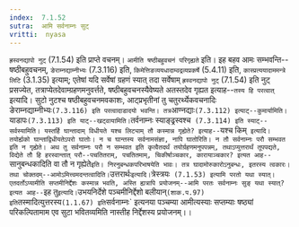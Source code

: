 ```yaml
---
index:  7.1.52
sutra:  आमि सर्वनाम्नः सुट्
vritti:  nyasa
---
```


`ह्रस्वनद्यापो नुट्` (7.1.54) इति प्राप्ते वचनम्।
`आमीति षष्ठीबहुवचनं परिगृह्यते` इति। इह बहव आमः सम्भवन्ति--षष्ठीबहुवचनम्, `ङेराम्नद्याम्नीभ्यः` (7.3.116) इति, `किमेत्तिङव्ययधादाम्वद्रव्यप्रकर्षे` (5.4.11) इति, `कास्प्रत्ययादाममन्त्रे लिटि` (3.1.35) इत्याम्; एतेषां यदि सर्वेषां ग्रहणं स्यात् तदा सर्वेषाम् `ह्रस्वनद्यापो नुट्` (7.1.54) इति नुट् प्रसज्येत, तत्राप्येतदेवाम्ग्रहणमनुवर्त्तते, षष्ठीबहुवचनस्यैवेष्यते अतस्तदेव गृह्यत इत्याह--`तस्य हि परत्वात्` इत्यादि। सुटो नुटश्च षष्ठीबहुवचनमवकाशः, आट्प्रभृतीनां तु चतुरर्थ्येकवचनादिः ङेराम्नद्याम्नीभ्यः` (7.3.116) इति परत्वादाडादयो भवन्ति। तत्र `आण्नद्याः` (7.3.112) इत्याट्--कुमार्यामिति। `याडापः` (7.3.113) इति याट्--खट्वायामिति। `तर्वनाम्नः स्याङ्ढ्रस्वश्च` (7.3.114) इति स्याट्--सर्वस्यामिति। यस्तर्हि घान्तादाम् विधीयते यश्च लिट्याम् तौ कस्मान्न गृह्येते? इत्याह--`यश्च किम्` इत्यादि। तयोर्ह्यको घान्ताद्विधीयतेऽपरो घातोः। न च घान्तस्य सर्वनामसंज्ञा, नापि घातोरिति। न तौ सर्वनाम्नः परौ सम्भवत इति न गृह्येते। अथ तु सर्वनाम्नः परौ न सम्भवत इति कृत्वैतदर्थं तयोर्ग्रहणमनुपपन्नम्, तथाऽप्युत्तरार्थं तूपपद्यते, विद्येते तौ हि हरस्वान्तात् परौ--पचतितराम्, पचतितमाम्, चिकीर्षाञ्चकार, कारायाञ्चकार? इत्यत आह--`सानुबन्धकादिति वा तौ न गृह्येते` इति। निरनुबन्धकपरिभाषयेति भावः। तत्र घादामोरुकारोऽनुबन्धः, इतरस्य त्वकारः। तथा चोक्तदम्--आमोऽमित्त्वमदन्तत्वादिति।
`उत्तरार्थः` इत्यादि। `त्रेस्त्रयः` (7.1.53) इत्यामि परतो यथा स्यात्। एतदर्तोऽप्यामीति सप्तमीनिर्द्देशः कस्मान्न भवति, अस्ति ह्यत्रापि प्रयोजनम्--आमि परतः सर्वनाम्नः सुङ् यथा स्यात्? इत्यत आह--`इह तु` इत्यादि। `उभयनिर्देशे पञ्चमीनिर्द्देशो बलीयान्` (शाक.प.97) इति `तस्मादित्युत्तरस्य` (1.1.67) इति `सर्वनाम्नः` इत्यनया पञ्चम्या आमीत्यस्याः सप्तम्याः षष्ठ्यां परिकल्पितामाम एव सुटा भवितव्यमिति नास्तीह निर्द्देशस्य प्रयोजनम्।।

